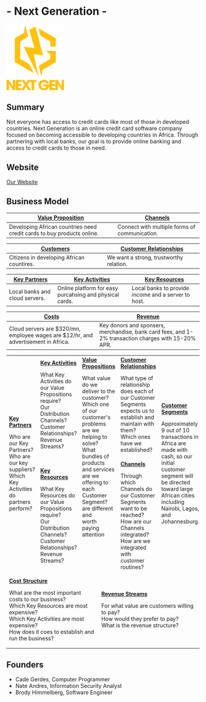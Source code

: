# - Next Generation -
<img src="/images/Logo.png" width="150">

## Summary
Not everyone has access to credit cards like most of those in developed countries. Next Generation is an online credit card software company focused on becoming accessible to developing countries in Africa. Through partnering with local banks, our goal is to provide online banking and access to credit cards to those in need.

## Website
[Our Website](/Website.md)

## Business Model
| [Value Proposition](/T1.md) | [Channels](/T2.md) |
| --- | --- |
Developing African countries need credit cards to buy products online. | Connect with multiple forms of communication.


| [Customers](/T1.md) | [Customer Relationships](/T2.md) |
| --- | --- | 
Citizens in developing African countires. | We want a strong, trustworthy relation.



| [Key Partners](/T4.md) | [Key Activities](/T3.md) | [Key Resources](/T3.md) |
| --- | --- | --- |
Local banks and cloud servers. | Online platform for easy purcahsing and physical cards. | Local banks to provide income and a server to host.


| [Costs](/T5.md) | [Revenue](/T5.md) |
| --- | --- |
Cloud servers are $320/mn, employee wages are $12/hr, and advertisement in Africa. | Key donors and sponsers, merchandise, bank card fees, and 1-2% transaction charges with 15-20% APR.

<table>
  <tr>
    <td rowspan="2">
      <b><a href="Key Partners.md">Key Partners</a></b>
      <p>Who are our Key Partners?<br>
      Who are our key suppliers?<br>
      Which Key Activities do partners perform?</p>
    </td>
    <td>
      <b><a href="Key Activities.md">Key Activities</a></b>
      <p>What Key Activities do our Value Propositions require?<br>
      Our Distribution Channels?<br>
      Customer Relationships?<br>
      Revenue Streams?</p>
    </td>
    <td rowspan="2" colspan="2">
      <b><a href="Value Propositions.md">Value Propositions</a></b>
      <p>What value do we deliver to the customer?<br>
      Which one of our customer's problems are we helping to solve?<br>
      What bundles of products and services are we offering to each Customer Segment?<br>
      are different and <br>
      worth paying <br>
      attention</p>
      <br><br><br><br><br>
    </td>
    <td>
      <b><a href="Customer Relationships.md">Customer Relationships</a></b>
      <p>What type of relationship does each of our Customer Segments expects us to establish and maintain with them?<br>
      Which ones have we established?</p>
    </td>
    <td rowspan="2">
      <b><a href="Customer Segments.md">Customer Segments</a></b>
      <p>Approximately 9 out of 10 transactions in Africa are made with cash, so our initial customer segment will be directed toward large African cities including Nairobi, Lagos, and Johannesburg.</p>
    </td>
  </tr>
  <tr>
    <td>
      <b><a href="Key Resources.md">Key Resources</a></b>
      <p>What Key Resources do our Value Propositions require?<br>
      Our Distribution Channels?<br>
        Customer Relationships?<br>
        Revenue Streams?</p>
    </td>
    <td>
      <b><a href="Channels.md">Channels</a></b>
      <p>Through which Channels do our Customer Segments want to be reached?<br>
      How are our Channels integrated?
      How are we integrated with customer routines?</p>
    </td>
  </tr>
  <tr>
    <td colspan="3">
      <b><a href="Financial Plan.md">Cost Structure</a></b>
      <p>What are the most important costs to our business?<br>
      Which Key Resources are most expensive?<br>
      Which Key Activities are most expensive?<br>
      How does it coes to establish and run the business?</p>
    </td>
    <td colspan="3">
      <b><a href="Financial Plan.md">Revenue Streams</a></b>
      <p>For what value are customers willing to pay? <br>
      How would they prefer to pay? <br>
      What is the revenue structure?</p>
    </td>
  </tr>
</table>

## Founders
* Cade Gerdes, Computer Programmer
* Nate Andres, Information Security Analyst
* Brody Himmelberg, Software Engineer
